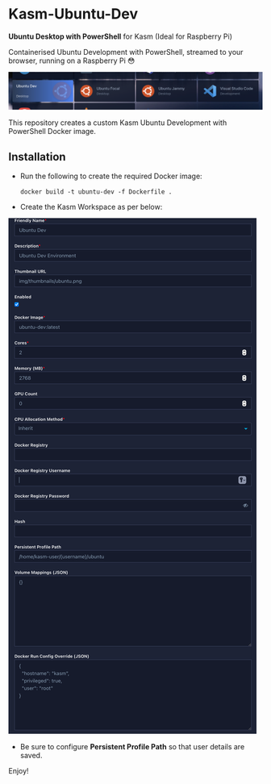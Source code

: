 # Kasm-Ubuntu-Dev
**Ubuntu Desktop with PowerShell** for Kasm (Ideal for Raspberry Pi)

Containerised Ubuntu Development with PowerShell, streamed to your browser, running on a Raspberry Pi 😳

![](/docs/kasm-ubuntu-dev-screenshot-1.png)

This repository creates a custom Kasm Ubuntu Development with PowerShell Docker image.

## Installation

- Run the following to create the required Docker image:

      docker build -t ubuntu-dev -f Dockerfile .

- Create the Kasm Workspace as per below:

![](/docs/kasm-ubuntu-dev-setup.png)

- Be sure to configure **Persistent Profile Path** so that user details are saved.

Enjoy!

